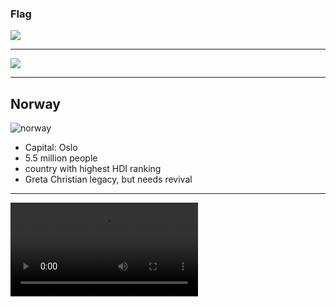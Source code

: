 ### Flag

![](https://upload.wikimedia.org/wikipedia/commons/d/d9/Flag_of_Norway.svg)

---

![](https://upload.wikimedia.org/wikipedia/commons/c/cb/Europe-Norway_%28orthographic_projection%29.svg)

---

## Norway

![norway](https://res.cloudinary.com/kiekies/image/upload/v1721586663/prayer/fyckdgygckzf5ivogdsb.jpg)

- Capital: Oslo
- 5.5 million people
- country with highest HDI ranking
- Greta Christian legacy, but needs revival

---

![](https://storage.googleapis.com/prayer-videos/country/norway.mp4)
